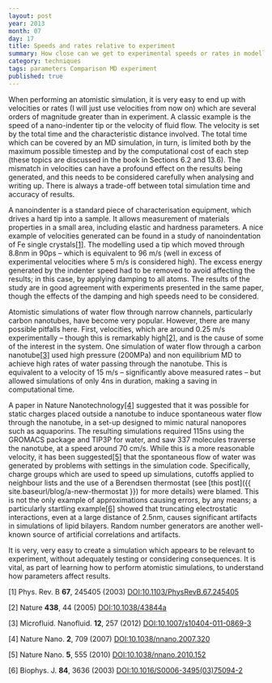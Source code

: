 ```yaml
---
layout: post
year: 2013
month: 07
day: 17
title: Speeds and rates relative to experiment
summary: How close can we get to experimental speeds or rates in modelling ?
category: techniques
tags: parameters Comparison MD experiment
published: true
---
```

When performing an atomistic simulation, it is very easy to end up with
velocities or rates (I will just use velocities from now on) which are several
orders of magnitude greater than in experiment. A classic example is the speed
of a nano-indenter tip or the velocity of fluid flow. The velocity is set by the
total time and the characteristic distance involved. The total time which can be
covered by an MD simulation, in turn, is limited both by the maximum possible
timestep and by the computational cost of each step (these topics are discussed
in the book in Sections 6.2 and 13.6). The mismatch in velocities can have a
profound effect on the results being generated, and this needs to be considered
carefully when analysing and writing up. There is always a trade-off between
total simulation time and accuracy of results.

A nanoindenter is a standard piece of characterisation equipment, which drives a
hard tip into a sample. It allows measurement of materials properties in a small
area, including elastic and hardness parameters. A nice example of velocities
generated can be found in a study of nanoindentation of Fe single
crystals[[1]](#R1). The modelling used a tip which moved through 8.8nm in 90ps –
which is equivalent to 96 m/s (well in excess of experimental velocities where 5
m/s is considered high). The excess energy generated by the indenter speed had
to be removed to avoid affecting the results; in this case, by applying damping
to all atoms. The results of the study are in good agreement with experiments
presented in the same paper, though the effects of the damping and high speeds
need to be considered.

Atomistic simulations of water flow through narrow channels, particularly carbon
nanotubes, have become very popular. However, there are many possible pitfalls
here. First, velocities, which are around 0.25 m/s experimentally – though this
is remarkably high[[2]](#R2), and is the cause of some of the interest in the
system. One simulation of water flow through a carbon nanotube[[3]](#R3) used
high pressure (200MPa) and non equilibrium MD to achieve high rates of water
passing through the nanotube. This is equivalent to a velocity of 15 m/s –
significantly above measured rates – but allowed simulations of only 4ns in
duration, making a saving in computational time.

A paper in Nature Nanotechnology[[4]](#R4) suggested that it was possible for
static charges placed outside a nanotube to induce spontaneous water flow
through the nanotube, in a set-up designed to mimic natural nanopores such as
aquaporins. The resulting simulations required 115ns using the GROMACS package
and TIP3P for water, and saw 337 molecules traverse the nanotube, at a speed
around 70 cm/s. While this is a more reasonable velocity, it has been
suggested[[5]](#R5) that the spontaneous flow of water was generated by problems
with settings in the simulation code. Specifically, charge groups which are used
to speed up simulations, cutoffs applied to neighbour lists and the use of a
Berendsen thermostat (see [this post]({{ site.baseurl/blog/a-new-thermostat }})
for more details) were blamed. This is not the only example of approximations
causing errors, by any means; a particularly startling example[[6]](#R6) showed
that truncating electrostatic interactions, even at a large distance of 2.5nm,
causes significant artifacts in simulations of lipid bilayers. Random number
generators are another well-known source of artificial correlations and
artifacts.

It is very, very easy to create a simulation which appears to be relevant to
experiment, without adequately testing or considering consequences. It is vital,
as part of learning how to perform atomistic simulations, to understand how
parameters affect results.

<a name="R1">[1]</a> Phys. Rev. B **67**, 245405 (2003) [DOI:10.1103/PhysRevB.67.245405](http://dx.doi.org/10.1103/PhysRevB.67.245405)

<a name="R2">[2]</a> Nature **438**, 44 (2005) [DOI:10.1038/43844a](http://dx.doi.org/10.1038/43844a)

<a name="R3">[3]</a> Microfluid. Nanofluid. **12**, 257 (2012) [DOI:10.1007/s10404-011-0869-3](http://dx.doi.org/10.1007/s10404-011-0869-3)

<a name="R4">[4]</a> Nature Nano. **2**, 709 (2007) [DOI:10.1038/nnano.2007.320](http://dx.doi.org/10.1038/nnano.2007.320)

<a name="R5">[5]</a> Nature Nano. **5**, 555 (2010) [DOI:10.1038/nnano.2010.152](http://dx.doi.org/10.1038/nnano.2010.152)

<a name="R6">[6]</a> Biophys. J. **84**, 3636 (2003) [DOI:10.1016/S0006-3495(03)75094-2](http://dx.doi.org/10.1016/S0006-3495(03)75094-2)
